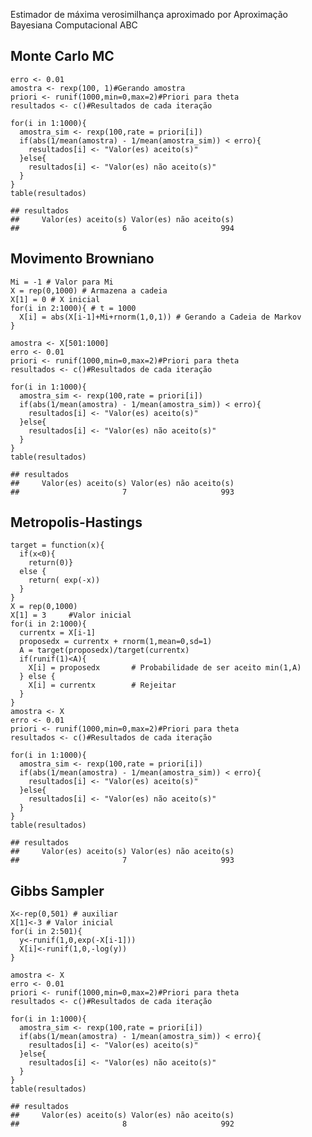 <p>
Estimador de máxima verosimilhança aproximado por Aproximação Bayesiana
Computacional ABC
</p>

Monte Carlo MC
--------------

    erro <- 0.01
    amostra <- rexp(100, 1)#Gerando amostra
    priori <- runif(1000,min=0,max=2)#Priori para theta
    resultados <- c()#Resultados de cada iteração

    for(i in 1:1000){
      amostra_sim <- rexp(100,rate = priori[i])
      if(abs(1/mean(amostra) - 1/mean(amostra_sim)) < erro){
        resultados[i] <- "Valor(es) aceito(s)"
      }else{
        resultados[i] <- "Valor(es) não aceito(s)"
      }
    }
    table(resultados)

    ## resultados
    ##     Valor(es) aceito(s) Valor(es) não aceito(s) 
    ##                       6                     994

Movimento Browniano
-------------------

    Mi = -1 # Valor para Mi
    X = rep(0,1000) # Armazena a cadeia
    X[1] = 0 # X inicial
    for(i in 2:1000){ # t = 1000
      X[i] = abs(X[i-1]+Mi+rnorm(1,0,1)) # Gerando a Cadeia de Markov
    }

    amostra <- X[501:1000]
    erro <- 0.01
    priori <- runif(1000,min=0,max=2)#Priori para theta
    resultados <- c()#Resultados de cada iteração

    for(i in 1:1000){
      amostra_sim <- rexp(100,rate = priori[i])
      if(abs(1/mean(amostra) - 1/mean(amostra_sim)) < erro){
        resultados[i] <- "Valor(es) aceito(s)"
      }else{
        resultados[i] <- "Valor(es) não aceito(s)"
      }
    }
    table(resultados)

    ## resultados
    ##     Valor(es) aceito(s) Valor(es) não aceito(s) 
    ##                       7                     993

Metropolis-Hastings
-------------------

    target = function(x){
      if(x<0){
        return(0)}
      else {
        return( exp(-x))
      }
    }
    X = rep(0,1000)
    X[1] = 3     #Valor inicial
    for(i in 2:1000){
      currentx = X[i-1]
      proposedx = currentx + rnorm(1,mean=0,sd=1)
      A = target(proposedx)/target(currentx) 
      if(runif(1)<A){
        X[i] = proposedx       # Probabilidade de ser aceito min(1,A)
      } else {
        X[i] = currentx        # Rejeitar
      }
    }
    amostra <- X
    erro <- 0.01
    priori <- runif(1000,min=0,max=2)#Priori para theta
    resultados <- c()#Resultados de cada iteração

    for(i in 1:1000){
      amostra_sim <- rexp(100,rate = priori[i])
      if(abs(1/mean(amostra) - 1/mean(amostra_sim)) < erro){
        resultados[i] <- "Valor(es) aceito(s)"
      }else{
        resultados[i] <- "Valor(es) não aceito(s)"
      }
    }
    table(resultados)

    ## resultados
    ##     Valor(es) aceito(s) Valor(es) não aceito(s) 
    ##                       7                     993

Gibbs Sampler
-------------

    X<-rep(0,501) # auxiliar
    X[1]<-3 # Valor inicial
    for(i in 2:501){
      y<-runif(1,0,exp(-X[i-1]))
      X[i]<-runif(1,0,-log(y))
    }

    amostra <- X
    erro <- 0.01
    priori <- runif(1000,min=0,max=2)#Priori para theta
    resultados <- c()#Resultados de cada iteração

    for(i in 1:1000){
      amostra_sim <- rexp(100,rate = priori[i])
      if(abs(1/mean(amostra) - 1/mean(amostra_sim)) < erro){
        resultados[i] <- "Valor(es) aceito(s)"
      }else{
        resultados[i] <- "Valor(es) não aceito(s)"
      }
    }
    table(resultados)

    ## resultados
    ##     Valor(es) aceito(s) Valor(es) não aceito(s) 
    ##                       8                     992

